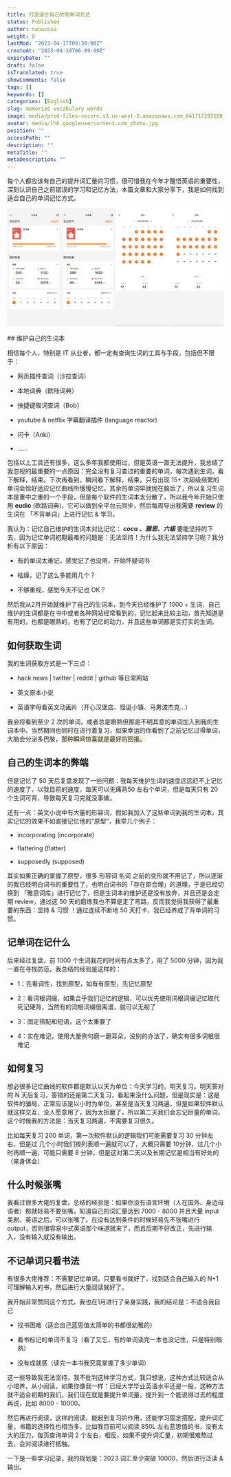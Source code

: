 ```yaml
---
title: 打造适合自己的背单词方法
status: Published
author: nonacosa
weight: 0
lastMod: "2023-04-17T09:39:00Z"
createAt: "2023-04-10T06:09:00Z"
expiryDate: ""
draft: false
isTranslated: true
showComments: false
tags: []
keywords: []
categories: [English]
slug: memorize vocabulary words
image: media/prod-files-secure.s3.us-west-2.amazonaws.com_041717293180_01911681109917_.pic.jpg
avatar: media/lh6.googleusercontent.com_photo.jpg
position: ""
accessPath: ""
description: ""
metaTitle: ""
metaDescription: ""
---
```

每个人都应该有自己的提升词汇量的习惯，很可惜我在今年才醒悟英语的重要性，深刻认识自己之前错误的学习和记忆方法，本篇文章和大家分享下，我是如何找到适合自己的单词记忆方式。

![](media/prod-files-secure.s3.us-west-2.amazonaws.com_62b12b3c-c051-4079-86a5-08f430c4c265.jpeg)

<!--more-->## 维护自己的生词本
相信每个人，特别是 IT 从业者，都一定有查询生词的工具与手段，包括但不限于：

- 网页插件查词（沙拉查词）

- 本地词典（欧陆词典）

- 快捷键取词查词（Bob）

- youtube & netflix 字幕翻译插件 (language reactor)

- 闪卡（Anki）

- ……

包括以上工具还有很多，这么多年我都使用过，但是英语一直无法提升，我总结了我忽视的最重要的一点原因：完全没有复习查过的重要的单词，每次遇到生词，看下解释，结束。下次再看到，瞬间看下解释，结束，只有出现 15+ 次超级频繁的单词会恰好适应记忆曲线所慢慢记忆，其余的单词早就抛在脑后了，所以复习生词本是重中之重的一个手段，但是每个软件的生词本太分散了，所以我今年开始只使用 **eudic** (欧路词典)，它可以做到全平台云同步，然后每周导出我需要 **review** 的生词在 「不背单词」上进行记忆 & 学习。

我认为：记忆自己维护的生词本对比记忆： ***coca 、雅思、六级*** 要能坚持的下去，因为记忆单词初期最难的问题是：无法坚持！为什么我无法坚持学习呢？我分析有以下原因：

- 有的单词太难记，感觉记了也没用，开始怀疑词书

- 枯燥，记了这么多能用几个？

- 不够重视，感觉今天不记也 OK？

然后我从2月开始就维护了自己的生词本，到今天已经维护了 1000 + 生词，自己维护的生词都是在书中或者各种网站经常看到的，记忆起来比较主动，首先知道是有用的，也都是眼熟的，也有了记忆的动力，并且这些单词都是实打实的生词。



## 如何获取生词
我的生词获取方式是一下三点：

- hack news | twitter | reddit | github 等日常网站

- 英文原本小说

- 英语字母看英文动画片（开心汉堡店、怪诞小镇、马男波杰克…）

我会将看到至少 2 次的单词，或者总是眼熟但那是不明其意的单词加入到我的生词本中。当然期间也同时在进行着复习，如果幸运的你看到了之前记忆过得单词，大脑会分泌多巴胺，<span style="background-color: rgba(251, 243, 219, 1);">那种瞬间惊喜就是最好的回报。</span>

## 自己的生词本的弊端
但是记忆了 50 天后复盘发现了一些问题：我每天维护生词的速度远远赶不上记忆的速度了，以我目前的速度，每天可以无痛背50 左右个单词，但是每天只有 20 个生词可背，导致每天复习完就没事做。

还有一点：英文小说中有大量的形容词，假如我加入了这些单词到我的生词本，其实记忆的效果不如直接记忆他的”原型“，我举几个例子：

- incorporating (incorporate)

- flattering (flatter)

- supposedly (supposed)

其实如果正确的掌握了原型，很多 形容词 名词 之前的变形就不用记了，所以逐渐的我已经明白词书的重要性了，也明白词书的「存在即合理」的道理，于是已经切换到 「雅思词库」进行记忆了，但是生词本的维护还是没有放弃，并且还是会定期 review，通过这 50 天的磨炼我也不算是走了弯路，反而我觉得我获得了最重要的东西：坚持 & 习惯 ！通过连续不断地 50 天打卡，我已经养成了背单词的习惯。



## 记单词在记什么
后来经过复盘，前 1000 个生词我花的时间有点太多了，用了 5000 分钟，因为我一直在寻找防范，我总结的经验是这样的：

- 1：先看词性，找到原型，如有有原型，先记忆原型

- 2：看词根词缀，如果合乎我们记忆的逻辑，可以优先使用词根词缀记忆取代死记硬背，当然有的词根词缀很离谱，就可以无视了

- 3：固定搭配和短语，这个太重要了

- 4：实在难记，使用大量例句磨一磨耳朵，没别的办法了，确实有很多词根很难记



## 如何复习
想必很多记忆曲线的软件都是默认以天为单位：今天学习的，明天复习。明天答对的 N 天后复习，答错的还是第二天复习，看起来没什么问题，但是现实是：这是软件的骗局，正常应该是以小时为单位，甚至是当天复习两遍，但是如果软件默认就这样交互，没人愿意用了，因为太折磨了，所以第二天我们会忘记巨量的单词，这个时候我的方法是：当天复习两遍，不需要复习很久。

比如每天复习 200 单词，第一次软件默认的逻辑我们可能需要复习 30 分钟左右，但是过 几个小时我们按列表顺一遍就可以了，大概只需要 10分钟，过几个小时再顺一遍，可能只需要 8 分钟，但是这对第二天以及长期记忆是相当有好处的（亲身体会）



## 什么时候张嘴
我看过很多大佬的复盘，总结的经验是：如果你没有语言环境（人在国外、身边母语者）那就轻易不要张嘴，知道自己的词汇量达到 7000 - 8000 并且大量 input 美剧，英语之后，可以张嘴了。在没有达到条件的时候轻易先不张嘴进行 output，否则很容易中式英语那个味道就来了，而且后期不好改正，先进行输入，没有输入就没有输出。



## 不记单词只看书法
有很多大佬推荐：不需要记忆单词，只要看书就好了，找到适合自己输入的 N+1 可理解输入的书，然后进行大量阅读就好了。

我开始非常赞同这个方式，我也在1月进行了亲身实践，我的结论是：不适合我自己

- 找书困难（适合自己蓝思值太简单的书都很幼稚的）

- 看书标记的单词不复习（看了又忘，有的单词读完一本也没记住，只是特别眼熟）

- 没有成就感（读完一本书我究竟掌握了多少单词）

这一些导致我无法坚持，我不批判这种学习方式，我只想说，这种方式比较适合从小培养，从小阅读，如果你像我一样：已经大学毕业英语水平还是一般，这种方法就不适合初期的我们，我们现在就是要提升单词量，提升到一个能说得过去的程度再说，比如 8000 - 10000。

然后再进行阅读，这样的阅读、能起到复习的作用，还能学习固定搭配，提升词汇量，书籍的选择性也相当多，比如我目前可以阅读 850L 左右蓝思值的书，没有太大的压力，每页查询单词 2 个左右，相反，如果不提升词汇量，初期很难熬过去，会对阅读进行抵触。



一下是一些学习记录，我的规划是：2023 词汇至少突破 10000，然后进行泛读 & 输出。



